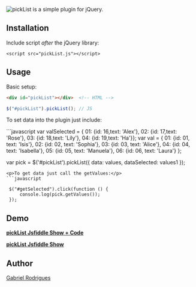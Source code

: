 ![pickList is a simple plugin for jQuery.](http://s9.postimg.org/li46m3gvj/pick_List.png)

<h2>
<a name="installation" class="anchor" href="#installation"><span class="mini-icon mini-icon-link"></span></a>Installation</h2>

<p>Include script <em>after</em> the jQuery library:</p>

<pre><code>&lt;script src="pickList.js"&gt;&lt;/script&gt;
</code></pre>


<h2>
<a name="usage" class="anchor" href="#usage"><span class="mini-icon mini-icon-link"></span></a>Usage</h2>

<p>Basic setup:</p>

```html
<div id="pickList"></div>  <!-- HTML -->
```

```javascript
$("#pickList").pickList(); // JS
```
<p>To set data into the plugin just include:</p>
```javascript
var valSelected = {
  01: {id: 16,text: 'Alex'},
  02: {id: 17,text: 'Rose'},
  03: {id: 18,text: 'Lily'},
  04: {id: 19,text: 'Ha'}};
var val = {
    01: {id: 01, text: 'Isis'},
    02: {id: 02, text: 'Sophia'},
    03: {id: 03, text: 'Alice'},
    04: {id: 04, text: 'Isabella'},
    05: {id: 05, text: 'Manuela'},
    06: {id: 06, text: 'Laura'}
  };

var pick = $('#pickList').pickList({
                data: values,
                dataSelected: values1
            });
```
<p>To get data just call the getValues:</p>
```javascript

 $("#getSelected").click(function () {
     console.log(pick.getValues());
 });
```
<h2>
<a name="demo" class="anchor" href="#demo"><span class="mini-icon mini-icon-link"></span></a>Demo</h2>
<p><strong><a href="https://jsfiddle.net/Alexrgs/f5vuczb2/">pickList Jsfiddle Show + Code</a></strong> </p>
<p><strong><a href="https://jsfiddle.net/Alexrgs/f5vuczb2/show/">pickList Jsfiddle Show</a></strong> </p>
<h2>
<a name="authors" class="anchor" href="#authors"><span class="mini-icon mini-icon-link"></span></a>Author</h2>

<p><a href="http://pt.stackoverflow.com/users/17658/gabriel-rodrigues" target="_blank">Gabriel Rodrigues</a></p>

